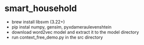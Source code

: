 # smart_household

- brew install libsvm (3.22+)
- pip instal numpy, gensim, pyxdameraulevenshtein
- download word2vec model and extract it to the model directory
- run context_free_demo.py in the src directory
